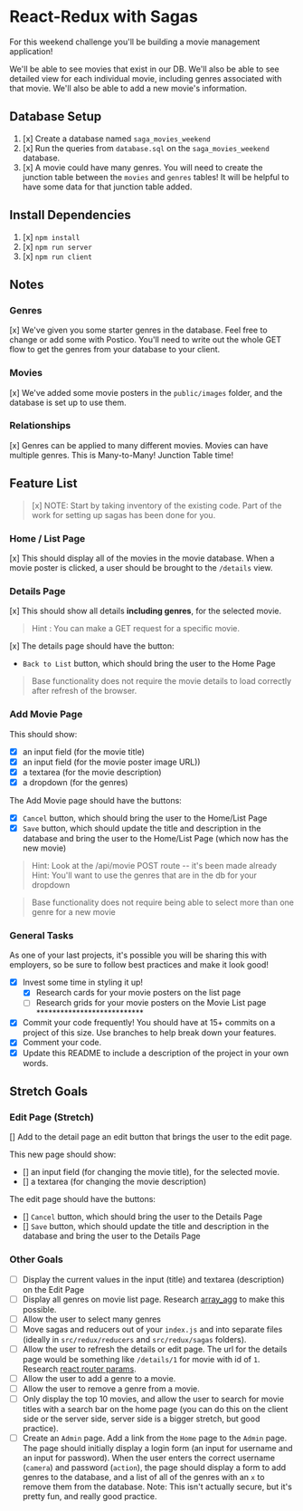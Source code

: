 # React-Redux with Sagas

For this weekend challenge you'll be building a movie management application!

We'll be able to see movies that exist in our DB. We'll also be able to see detailed view for each individual movie, including genres associated with that movie. We'll also be able to add a new movie's information.

## Database Setup

1. [x] Create a database named `saga_movies_weekend`
2. [x] Run the queries from `database.sql` on the `saga_movies_weekend` database.
3. [x] A movie could have many genres. You will need to create the junction table between the `movies` and `genres` tables! It will be helpful to have some data for that junction table added.

## Install Dependencies

1. [x] `npm install`
2. [x] `npm run server`
3. [x] `npm run client`

## Notes

### Genres
[x] We've given you some starter genres in the database. Feel free to change or add some with Postico. You'll need to write out the whole GET flow to get the genres from your database to your client.
 
### Movies
[x] We've added some movie posters in the `public/images` folder, and the database is set up to use them.

### Relationships
[x] Genres can be applied to many different movies. Movies can have multiple genres. This is Many-to-Many! Junction Table time!

## Feature List

> [x] NOTE: Start by taking inventory of the existing code. Part of the work for setting up sagas has been done for you.

### Home / List Page

[x] This should display all of the movies in the movie database. When a movie poster is clicked, a user should be brought to the `/details` view.

### Details Page

[x] This should show all details **including genres**, for the selected movie.

 > Hint : You can make a GET request for a specific movie.

[x] The details page should have the button:

- `Back to List` button, which should bring the user to the Home Page

> Base functionality does not require the movie details to load correctly after refresh of the browser.

### Add Movie Page

This should show:

- [x] an input field (for the movie title)
- [x] an input field (for the movie poster image URL))
- [x] a textarea (for the movie description)
- [x] a dropdown (for the genres)

The Add Movie page should have the buttons:

- [x] `Cancel` button, which should bring the user to the Home/List Page
- [x] `Save` button, which should update the title and description in the database and bring the user to the Home/List Page (which now has the new movie)

> Hint: Look at the /api/movie POST route -- it's been made already
> Hint: You'll want to use the genres that are in the db for your dropdown

> Base functionality does not require being able to select more than one genre for a new movie

### General Tasks

As one of your last projects, it's possible you will be sharing this with employers, so be sure to follow best practices and make it look good!

- [x] Invest some time in styling it up!
    - [x] Research cards for your movie posters on the list page
    - [ ] Research grids for your movie posters on the Movie List page ***************************
- [x] Commit your code frequently! You should have at 15+ commits on a project of this size. Use branches to help break down your features.
- [x] Comment your code.
- [x] Update this README to include a description of the project in your own words.

## Stretch Goals

### Edit Page (Stretch)
[] Add to the detail page an edit button that brings the user to the edit page.

This new page should show:

- [] an input field (for changing the movie title), for the selected movie.
- [] a textarea (for changing the movie description)

The edit page should have the buttons:

- [] `Cancel` button, which should bring the user to the Details Page
- [] `Save` button, which should update the title and description in the database and bring the user to the Details Page

### Other Goals

- [ ] Display the current values in the input (title) and textarea (description) on the Edit Page
- [ ] Display all genres on movie list page. Research [array_agg](https://stackoverflow.com/questions/43458174/how-to-save-and-return-javascript-object-with-subarray-in-normalized-sql) to make this possible.
- [ ] Allow the user to select many genres
- [ ] Move sagas and reducers out of your `index.js` and into separate files (ideally in `src/redux/reducers` and `src/redux/sagas` folders).
- [ ] Allow the user to refresh the details or edit page. The url for the details page would be something like `/details/1` for movie with id of `1`. Research [react router params](https://reacttraining.com/react-router/web/example/url-params).
- [ ] Allow the user to add a genre to a movie.
- [ ] Allow the user to remove a genre from a movie.
- [ ] Only display the top 10 movies, and allow the user to search for movie titles with a search bar on the home page (you can do this on the client side or the server side, server side is a bigger stretch, but good practice).
- [ ] Create an `Admin` page. Add a link from the `Home` page to the `Admin` page. The page should initially display a login form (an input for username and an input for password). When the user enters the correct username (`camera`) and password (`action`), the page should display a form to add genres to the database, and a list of all of the genres with an `x` to remove them from the database. Note: This isn't actually secure, but it's pretty fun, and really good practice.

